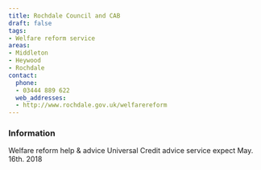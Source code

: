 ```yaml
---
title: Rochdale Council and CAB
draft: false
tags:
- Welfare reform service
areas:
- Middleton
- Heywood
- Rochdale
contact:
  phone:
  - 03444 889 622
  web_addresses:
  - http://www.rochdale.gov.uk/welfarereform
---
```


### Information
Welfare reform help & advice
Universal Credit advice service expect
May. 16th. 2018

